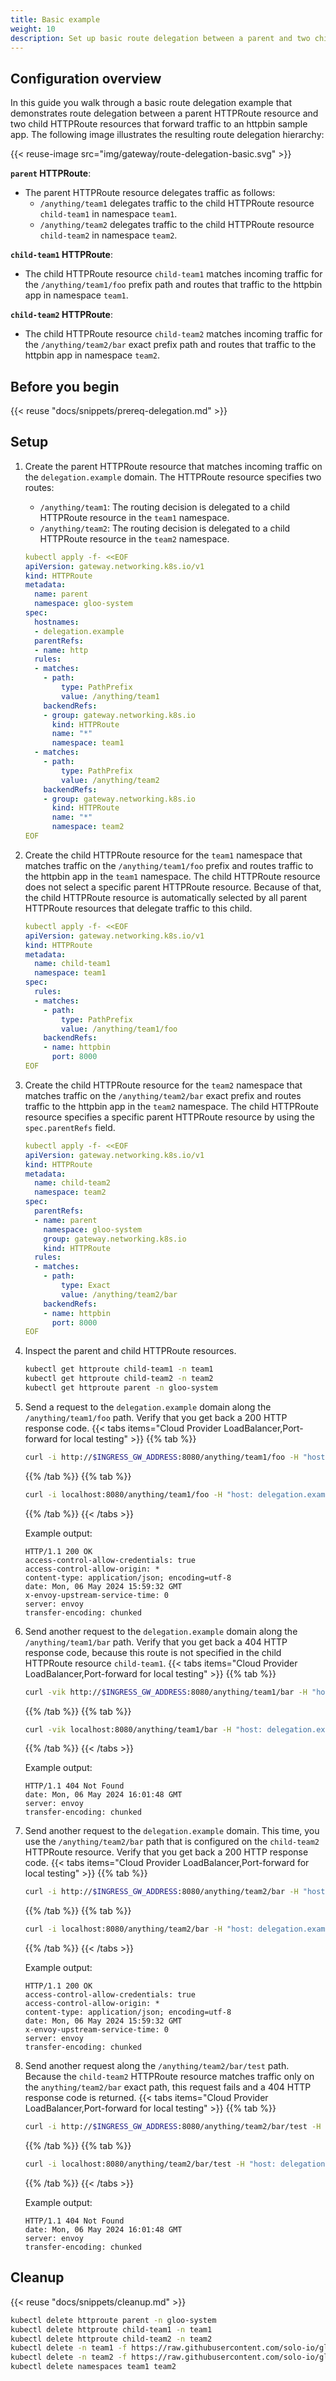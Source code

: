 ```yaml
---
title: Basic example
weight: 10
description: Set up basic route delegation between a parent and two child HTTPRoute resources.
---
```


## Configuration overview

In this guide you walk through a basic route delegation example that demonstrates route delegation between a parent HTTPRoute resource and two child HTTPRoute resources that forward traffic to an httpbin sample app. The following image illustrates the resulting route delegation hierarchy:

{{< reuse-image src="img/gateway/route-delegation-basic.svg" >}} 

**`parent` HTTPRoute**: 
* The parent HTTPRoute resource delegates traffic as follows: 
  * `/anything/team1` delegates traffic to the child HTTPRoute resource `child-team1` in namespace `team1`. 
  * `/anything/team2` delegates traffic to the child HTTPRoute resource `child-team2` in namespace `team2`. 
  
**`child-team1` HTTPRoute**: 
* The child HTTPRoute resource `child-team1` matches incoming traffic for the `/anything/team1/foo` prefix path and routes that traffic to the httpbin app in namespace `team1`. 

**`child-team2` HTTPRoute**: 
* The child HTTPRoute resource `child-team2` matches incoming traffic for the `/anything/team2/bar` exact prefix path and routes that traffic to the httpbin app in namespace `team2`. 

## Before you begin

{{< reuse "docs/snippets/prereq-delegation.md" >}}

## Setup

1. Create the parent HTTPRoute resource that matches incoming traffic on the `delegation.example` domain. The HTTPRoute resource specifies two routes: 
   * `/anything/team1`: The routing decision is delegated to a child HTTPRoute resource in the `team1` namespace. 
   * `/anything/team2`: The routing decision is delegated to a child HTTPRoute resource in the `team2` namespace. 
   ```yaml
   kubectl apply -f- <<EOF
   apiVersion: gateway.networking.k8s.io/v1
   kind: HTTPRoute
   metadata:
     name: parent
     namespace: gloo-system
   spec:
     hostnames:
     - delegation.example
     parentRefs:
     - name: http
     rules:
     - matches:
       - path:
           type: PathPrefix
           value: /anything/team1
       backendRefs:
       - group: gateway.networking.k8s.io
         kind: HTTPRoute
         name: "*"
         namespace: team1
     - matches:
       - path:
           type: PathPrefix
           value: /anything/team2
       backendRefs:
       - group: gateway.networking.k8s.io
         kind: HTTPRoute
         name: "*"
         namespace: team2
   EOF
   ```

2. Create the child HTTPRoute resource for the `team1` namespace that matches traffic on the `/anything/team1/foo` prefix and routes traffic to the httpbin app in the `team1` namespace. The child HTTPRoute resource does not select a specific parent HTTPRoute resource. Because of that, the child HTTPRoute resource is automatically selected by all parent HTTPRoute resources that delegate traffic to this child. 
   ```yaml
   kubectl apply -f- <<EOF
   apiVersion: gateway.networking.k8s.io/v1
   kind: HTTPRoute
   metadata:
     name: child-team1
     namespace: team1
   spec:
     rules:
     - matches:
       - path:
           type: PathPrefix
           value: /anything/team1/foo
       backendRefs:
       - name: httpbin
         port: 8000
   EOF
   ```

3. Create the child HTTPRoute resource for the `team2` namespace that matches traffic on the `/anything/team2/bar` exact prefix and routes traffic to the httpbin app in the `team2` namespace. The child HTTPRoute resource specifies a specific parent HTTPRoute resource by using the `spec.parentRefs` field. 
   ```yaml
   kubectl apply -f- <<EOF
   apiVersion: gateway.networking.k8s.io/v1
   kind: HTTPRoute
   metadata:
     name: child-team2
     namespace: team2
   spec:
     parentRefs:
     - name: parent
       namespace: gloo-system
       group: gateway.networking.k8s.io
       kind: HTTPRoute
     rules:
     - matches:
       - path:
           type: Exact
           value: /anything/team2/bar
       backendRefs:
       - name: httpbin
         port: 8000
   EOF
   ```

4. Inspect the parent and child HTTPRoute resources. 
   ```sh
   kubectl get httproute child-team1 -n team1
   kubectl get httproute child-team2 -n team2
   kubectl get httproute parent -n gloo-system
   ```
   
5. Send a request to the `delegation.example` domain along the `/anything/team1/foo` path. Verify that you get back a 200 HTTP response code. 
   {{< tabs items="Cloud Provider LoadBalancer,Port-forward for local testing" >}}
   {{% tab %}}
   ```sh
   curl -i http://$INGRESS_GW_ADDRESS:8080/anything/team1/foo -H "host: delegation.example:8080"
   ```
   {{% /tab %}}
   {{% tab %}}
   ```sh
   curl -i localhost:8080/anything/team1/foo -H "host: delegation.example"
   ```
   {{% /tab %}}
   {{< /tabs >}}

   Example output: 
   ```
   HTTP/1.1 200 OK
   access-control-allow-credentials: true
   access-control-allow-origin: *
   content-type: application/json; encoding=utf-8
   date: Mon, 06 May 2024 15:59:32 GMT
   x-envoy-upstream-service-time: 0
   server: envoy
   transfer-encoding: chunked
   ```
   
6. Send another request to the `delegation.example` domain along the `/anything/team1/bar` path. Verify that you get back a 404 HTTP response code, because this route is not specified in the child HTTPRoute resource `child-team1`. 
   {{< tabs items="Cloud Provider LoadBalancer,Port-forward for local testing" >}}
   {{% tab %}}
   ```sh
   curl -vik http://$INGRESS_GW_ADDRESS:8080/anything/team1/bar -H "host: delegation.example:8080"
   ```
   {{% /tab %}}
   {{% tab %}}
   ```sh
   curl -vik localhost:8080/anything/team1/bar -H "host: delegation.example"
   ```
   {{% /tab %}}
   {{< /tabs >}}

   Example output: 
   ```
   HTTP/1.1 404 Not Found
   date: Mon, 06 May 2024 16:01:48 GMT
   server: envoy
   transfer-encoding: chunked
   ```

7. Send another request to the `delegation.example` domain. This time, you use the `/anything/team2/bar` path that is configured on the `child-team2` HTTPRoute resource. Verify that you get back a 200 HTTP response code.
   {{< tabs items="Cloud Provider LoadBalancer,Port-forward for local testing" >}}
   {{% tab %}}
   ```sh
   curl -i http://$INGRESS_GW_ADDRESS:8080/anything/team2/bar -H "host: delegation.example:8080"
   ```
   {{% /tab %}}
   {{% tab %}}
   ```sh
   curl -i localhost:8080/anything/team2/bar -H "host: delegation.example"
   ```
   {{% /tab %}}
   {{< /tabs >}}

   Example output: 
   ```
   HTTP/1.1 200 OK
   access-control-allow-credentials: true
   access-control-allow-origin: *
   content-type: application/json; encoding=utf-8
   date: Mon, 06 May 2024 15:59:32 GMT
   x-envoy-upstream-service-time: 0
   server: envoy
   transfer-encoding: chunked
   ```

8. Send another request along the `/anything/team2/bar/test` path. Because the `child-team2` HTTPRoute resource matches traffic only on the `anything/team2/bar` exact path, this request fails and a 404 HTTP response code is returned. 
   {{< tabs items="Cloud Provider LoadBalancer,Port-forward for local testing" >}}
   {{% tab %}}
   ```sh
   curl -i http://$INGRESS_GW_ADDRESS:8080/anything/team2/bar/test -H "host: delegation.example:8080"
   ```
   {{% /tab %}}
   {{% tab %}}
   ```sh
   curl -i localhost:8080/anything/team2/bar/test -H "host: delegation.example"
   ```
   {{% /tab %}}
   {{< /tabs >}}

   Example output: 
   ```
   HTTP/1.1 404 Not Found
   date: Mon, 06 May 2024 16:01:48 GMT
   server: envoy
   transfer-encoding: chunked
   ```

## Cleanup

{{< reuse "docs/snippets/cleanup.md" >}}

```sh
kubectl delete httproute parent -n gloo-system
kubectl delete httproute child-team1 -n team1
kubectl delete httproute child-team2 -n team2
kubectl delete -n team1 -f https://raw.githubusercontent.com/solo-io/gloo-mesh-use-cases/main/policy-demo/httpbin.yaml
kubectl delete -n team2 -f https://raw.githubusercontent.com/solo-io/gloo-mesh-use-cases/main/policy-demo/httpbin.yaml
kubectl delete namespaces team1 team2
```

   